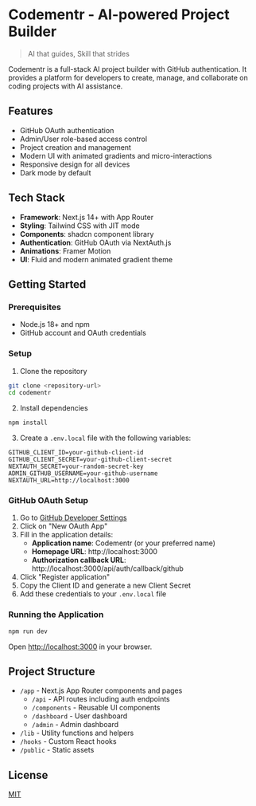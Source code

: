 # Codementr - AI-powered Project Builder

> AI that guides, Skill that strides

Codementr is a full-stack AI project builder with GitHub authentication. It provides a platform for developers to create, manage, and collaborate on coding projects with AI assistance.

## Features

- GitHub OAuth authentication
- Admin/User role-based access control
- Project creation and management
- Modern UI with animated gradients and micro-interactions
- Responsive design for all devices
- Dark mode by default

## Tech Stack

- **Framework**: Next.js 14+ with App Router
- **Styling**: Tailwind CSS with JIT mode
- **Components**: shadcn component library
- **Authentication**: GitHub OAuth via NextAuth.js
- **Animations**: Framer Motion
- **UI**: Fluid and modern animated gradient theme

## Getting Started

### Prerequisites

- Node.js 18+ and npm
- GitHub account and OAuth credentials

### Setup

1. Clone the repository
```bash
git clone <repository-url>
cd codementr
```

2. Install dependencies
```bash
npm install
```

3. Create a `.env.local` file with the following variables:
```
GITHUB_CLIENT_ID=your-github-client-id
GITHUB_CLIENT_SECRET=your-github-client-secret
NEXTAUTH_SECRET=your-random-secret-key
ADMIN_GITHUB_USERNAME=your-github-username
NEXTAUTH_URL=http://localhost:3000
```

### GitHub OAuth Setup

1. Go to [GitHub Developer Settings](https://github.com/settings/developers)
2. Click on "New OAuth App"
3. Fill in the application details:
   - **Application name**: Codementr (or your preferred name)
   - **Homepage URL**: http://localhost:3000
   - **Authorization callback URL**: http://localhost:3000/api/auth/callback/github
4. Click "Register application"
5. Copy the Client ID and generate a new Client Secret
6. Add these credentials to your `.env.local` file

### Running the Application

```bash
npm run dev
```

Open [http://localhost:3000](http://localhost:3000) in your browser.

## Project Structure

- `/app` - Next.js App Router components and pages
  - `/api` - API routes including auth endpoints
  - `/components` - Reusable UI components
  - `/dashboard` - User dashboard
  - `/admin` - Admin dashboard
- `/lib` - Utility functions and helpers
- `/hooks` - Custom React hooks
- `/public` - Static assets

## License

[MIT](LICENSE)
